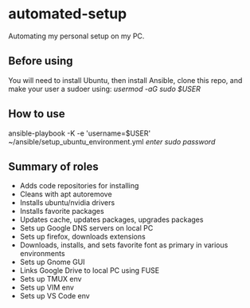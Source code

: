# automated-setup

Automating my personal setup on my PC.

## Before using

You will need to install Ubuntu, then install Ansible, clone this repo, and make your user a sudoer using:
_usermod -aG sudo $USER_

## How to use

ansible-playbook -K -e 'username=$USER' ~/ansible/setup_ubuntu_environment.yml
_enter sudo password_

## Summary of roles

- Adds code repositories for installing
- Cleans with apt autoremove
- Installs ubuntu/nvidia drivers
- Installs favorite packages
- Updates cache, updates packages, upgrades packages
- Sets up Google DNS servers on local PC
- Sets up firefox, downloads extensions
- Downloads, installs, and sets favorite font as primary in various environments
- Sets up Gnome GUI
- Links Google Drive to local PC using FUSE
- Sets up TMUX env
- Sets up VIM env
- Sets up VS Code env
